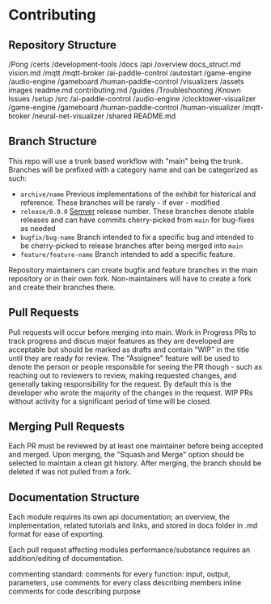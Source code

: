# Contributing

## Repository Structure
/Pong
    /certs
    /development-tools
    /docs
         /api
            /overview
                docs_struct.md
                vision.md
            /mqtt
                /mqtt-broker
            /ai-paddle-control
            /autostart
            /game-engine
            /audio-engine
            /gameboard
            /human-paddle-control
            /visualizers
        /assets
           images
        readme.md
        contributing.md
        /guides
        /Troubleshooting
            /Known Issues
    /setup
    /src
        /ai-paddle-control
        /audio-engine
        /clocktower-visualizer
        /game-engine
        /gameboard
        /human-paddle-control
        /human-visualizer
        /mqtt-broker
        /neural-net-visualizer
        /shared
    README.md

## Branch Structure
This repo will use a trunk based workflow with "main" being the trunk.
Branches will be prefixed with a category name and can be categorized as such:

- `archive/name` Previous implementations of the exhibit for historical and reference. These branches will be rarely - if ever - modified
- `release/0.0.0` [Semver](https://semver.org/) release number. These branches denote stable releases and can have commits cherry-picked from `main` for bug-fixes as needed
- `bugfix/bug-name` Branch intended to fix a specific bug and intended to be cherry-picked to release branches after being merged into `main`
- `feature/feature-name` Branch intended to add a specific feature.

Repository maintainers can create bugfix and feature branches in the main repository or in their own fork.
Non-maintainers will have to create a fork and create their branches there.

## Pull Requests
Pull requests will occur before merging into main.
Work in Progress PRs to track progress and discus major features as they are developed are acceptable but should be marked as drafts and contain "WIP" in the title until they are ready for review.
The "Assignee" feature will be used to denote the person or people responsible for seeing the PR though - such as reaching out to reviewers to review, making requested changes, and generally taking responsibility for the request.
By default this is the developer who wrote the majority of the changes in the request.
WIP PRs without activity for a significant period of time will be closed. 

## Merging Pull Requests
Each PR must be reviewed by at least one maintainer before being accepted and merged.
Upon merging, the "Squash and Merge" option should be selected to maintain a clean git history.
After merging, the branch should be deleted if was not pulled from a fork.

## Documentation Structure

Each module requires its own api documentation; an overview, the implementation, related tutorials and links, and stored in docs folder in .md format for ease of exporting.

Each pull request affecting modules performance/substance requires an addition/editing of documentation.

commenting standard:
comments for every function: input, output, parameters, use
comments for every class describing members
inline comments for code describing purpose
